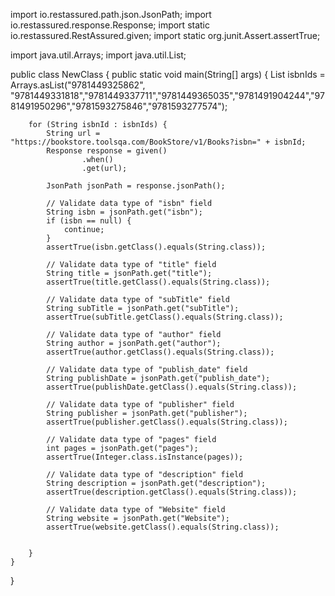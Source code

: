 
import io.restassured.path.json.JsonPath;
import io.restassured.response.Response;
import static io.restassured.RestAssured.given;
import static org.junit.Assert.assertTrue;

import java.util.Arrays;
import java.util.List;

public class NewClass {
    public static void main(String[] args) {
        List<String> isbnIds = Arrays.asList("9781449325862", "9781449331818","9781449337711","9781449365035","9781491904244","9781491950296","9781593275846","9781593277574");

        for (String isbnId : isbnIds) {
            String url = "https://bookstore.toolsqa.com/BookStore/v1/Books?isbn=" + isbnId;
            Response response = given()
                    .when()
                    .get(url);

            JsonPath jsonPath = response.jsonPath();

            // Validate data type of "isbn" field
            String isbn = jsonPath.get("isbn");
            if (isbn == null) {
                continue;
            }
            assertTrue(isbn.getClass().equals(String.class));

            // Validate data type of "title" field
            String title = jsonPath.get("title");
            assertTrue(title.getClass().equals(String.class));

            // Validate data type of "subTitle" field
            String subTitle = jsonPath.get("subTitle");
            assertTrue(subTitle.getClass().equals(String.class));

            // Validate data type of "author" field
            String author = jsonPath.get("author");
            assertTrue(author.getClass().equals(String.class));

            // Validate data type of "publish_date" field
            String publishDate = jsonPath.get("publish_date");
            assertTrue(publishDate.getClass().equals(String.class));

            // Validate data type of "publisher" field
            String publisher = jsonPath.get("publisher");
            assertTrue(publisher.getClass().equals(String.class));

            // Validate data type of "pages" field
            int pages = jsonPath.get("pages");
            assertTrue(Integer.class.isInstance(pages));

            // Validate data type of "description" field
            String description = jsonPath.get("description");
            assertTrue(description.getClass().equals(String.class));

            // Validate data type of "Website" field
            String website = jsonPath.get("Website");
            assertTrue(website.getClass().equals(String.class));
            
            
        }
    }
}
